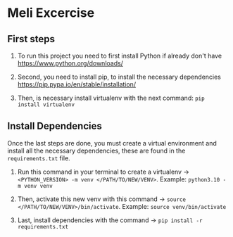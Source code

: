 # Meli Excercise
## First steps
1. To run this project you need to first install Python if already don't have <https://www.python.org/downloads/>

2. Second, you need to install pip, to install the necessary dependencies <https://pip.pypa.io/en/stable/installation/>

3. Then, is necessary install virtualenv with the next command: `pip install virtualenv`

## Install Dependencies
Once the last steps are done, you must create a virtual environment and install all the necessary dependencies, these are found in the `requirements.txt` file.

1. Run this command in your terminal to create a virtualenv -> `<PYTHON_VERSION> -m venv </PATH/TO/NEW/VENV>`. Example: `python3.10 -m venv venv`

2. Then, activate this new venv with this command -> `source </PATH/TO/NEW/VENV>/bin/activate`. Example: `source venv/bin/activate`

3. Last, install dependencies with the command -> `pip install -r requirements.txt`